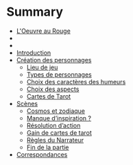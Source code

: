 # Summary

* [L'Oeuvre au Rouge](README.md)
* [](.md)
* [](.md)
* [Introduction](introduction.md)
* [Création des personnages](creation_des_personnages/README.md)
  * [Lieu de jeu](creation_des_personnages/lieu_de_jeu.md)
  * [Types de personnages](creation_des_personnages/types_de_personnages.md)
  * [Choix des caractères des humeurs](creation_des_personnages/choix_des_caracteres_des_humeurs.md)
  * [Choix des aspects](creation_des_personnages/choix_des_aspects.md)
  * [Cartes de Tarot](creation_des_personnages/cartes_de_tarot.md)
* [Scènes](scenes/README.md)
  * [Cosmos et zodiaque](scenes/cosmos_et_zodiaque.md)
  * [Manque d’inspiration ?](scenes/manque_dinspiration.md)
  * [Résolution d’action](scenes/resolution_daction.md)
  * [Gain de cartes de tarot](scenes/gain_de_cartes_de_tarot.md)
  * [Règles du Narrateur](scenes/regles_du_narrateur.md)
  * [Fin de la partie](scenes/fin_de_la_partie.md)
* [Correspondances](correspondances.md)

